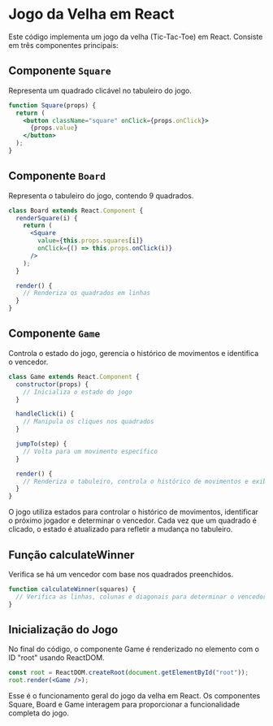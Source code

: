 # Jogo da Velha em React

Este código implementa um jogo da velha (Tic-Tac-Toe) em React. Consiste em três componentes principais:

## Componente `Square`

Representa um quadrado clicável no tabuleiro do jogo.

```jsx
function Square(props) {
  return (
    <button className="square" onClick={props.onClick}>
      {props.value}
    </button>
  );
}

```

## Componente `Board`

Representa o tabuleiro do jogo, contendo 9 quadrados.

```jsx
class Board extends React.Component {
  renderSquare(i) {
    return (
      <Square
        value={this.props.squares[i]}
        onClick={() => this.props.onClick(i)}
      />
    );
  }

  render() {
    // Renderiza os quadrados em linhas
  }
}

```

## Componente `Game`

Controla o estado do jogo, gerencia o histórico de movimentos e identifica o vencedor.

```jsx
class Game extends React.Component {
  constructor(props) {
    // Inicializa o estado do jogo
  }

  handleClick(i) {
    // Manipula os cliques nos quadrados
  }

  jumpTo(step) {
    // Volta para um movimento específico
  }

  render() {
    // Renderiza o tabuleiro, controla o histórico de movimentos e exibe o vencedor ou próximo jogador
  }
}

```

O jogo utiliza estados para controlar o histórico de movimentos, identificar o próximo jogador e determinar o vencedor. Cada vez que um quadrado é clicado, o estado é atualizado para refletir a mudança no tabuleiro.

## Função calculateWinner

Verifica se há um vencedor com base nos quadrados preenchidos.

```jsx
function calculateWinner(squares) {
  // Verifica as linhas, colunas e diagonais para determinar o vencedor
}
```


## Inicialização do Jogo

No final do código, o componente Game é renderizado no elemento com o ID "root" usando ReactDOM.

```jsx
const root = ReactDOM.createRoot(document.getElementById("root"));
root.render(<Game />);
```

Esse é o funcionamento geral do jogo da velha em React. Os componentes Square, Board e Game interagem para proporcionar a funcionalidade completa do jogo.